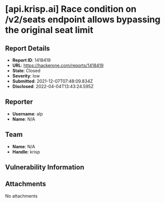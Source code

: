 # [api.krisp.ai] Race condition on /v2/seats endpoint allows bypassing the original seat limit

## Report Details
- **Report ID**: 1418419
- **URL**: https://hackerone.com/reports/1418419
- **State**: Closed
- **Severity**: low
- **Submitted**: 2021-12-07T07:48:09.834Z
- **Disclosed**: 2022-04-04T13:43:24.595Z

## Reporter
- **Username**: alp
- **Name**: N/A

## Team
- **Name**: N/A
- **Handle**: krisp

## Vulnerability Information


## Attachments
No attachments

